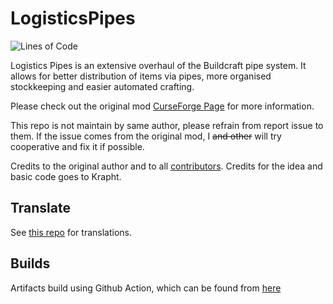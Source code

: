 # LogisticsPipes

[//]: # ([![Jenkins]&#40;https://img.shields.io/jenkins/build?jobUrl=https%3A%2F%2Fci.rs485.network%2Fview%2Fall%2Fjob%2FLogisticsPipes-0.10-mc112&#41;]&#40;https://ci.rs485.network/&#41;)
![Lines of Code](https://tokei.rs/b1/github/RS485/LogisticsPipes?category=code)

Logistics Pipes is an extensive overhaul of the Buildcraft pipe system. It allows for better distribution of items via pipes, more organised stockkeeping and easier automated crafting.

Please check out the original mod [CurseForge Page](https://www.curseforge.com/minecraft/mc-mods/logistics-pipes) for more information.

This repo is not maintain by same author, please refrain from report issue to them. If the issue comes from the original mod, I ~~and other~~ will try cooperative and fix it if possible.

Credits to the original author and to all [contributors](https://github.com/RS485/LogisticsPipes/contributors).
Credits for the idea and basic code goes to Krapht.

## Translate

[//]: # (TODO change it to own repo if possible)
See [this repo](https://github.com/RS485/LogisticsPipes-Language) for translations.

## Builds

Artifacts build using Github Action, which can be found from [here](https://github.com/JP-HellParadise/LogisticsPipes/actions)

[//]: # (## Contact)
[//]: # (TODO add new way for support)
[//]: # ()
[//]: # (Get in touch with us on [Matrix]&#40;https://matrix.to/#/#lp:rs485.network&#41; or the [RS485 Discord]&#40;https://discord.gg/6vPP3A8&#41;)
